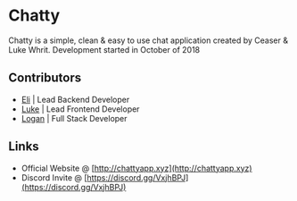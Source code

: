 # Chatty

Chatty is a simple, clean & easy to use chat application created by Ceaser & Luke Whrit.
Development started in October of 2018

## Contributors

- [Eli](https://ceasergaming.com) | Lead Backend Developer
- [Luke](https://lukewhrit.xyz) | Lead Frontend Developer
- [Logan](https://loganhouston.ml) | Full Stack Developer

## Links

- Official Website @ [http://chattyapp.xyz](http://chattyapp.xyz)
- Discord Invite @ [https://discord.gg/VxjhBPJ](https://discord.gg/VxjhBPJ)
